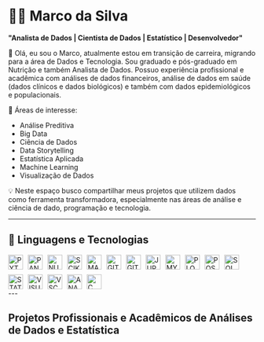 # 👨‍💻 Marco da Silva

**"Analista de Dados | Cientista de Dados | Estatístico | Desenvolvedor"**

👋 Olá, eu sou o Marco, atualmente estou em transição de carreira, migrando para a área de Dados e Tecnologia. Sou graduado e pós-graduado em Nutrição e também Analista de Dados. Possuo experiência profissional e acadêmica com análises de dados financeiros, análise de dados em saúde (dados clínicos e dados biológicos) e também com dados epidemiológicos e populacionais. 

🎯 Áreas de interesse:
- Análise Preditiva
- Big Data
- Ciência de Dados
- Data Storytelling
- Estatística Aplicada
- Machine Learning
- Visualização de Dados 

💡 Neste espaço busco compartilhar meus projetos que utilizem dados como ferramenta transformadora, especialmente nas áreas de análise e ciência de dado, programação e tecnologia.

---
## 🤖 Linguagens e Tecnologias

<div style="display: flex; flex-wrap: wrap; gap: 10px;">
    <img 
        alt="PYTHON"
        title="PYTHON" 
        width="30px" 
        src="https://cdn.jsdelivr.net/gh/devicons/devicon@latest/icons/python/python-original.svg"           
    />
    <img 
        alt="PANDAS"
        title="PANDAS" 
        width="30px" 
        src="https://cdn.jsdelivr.net/gh/devicons/devicon@latest/icons/pandas/pandas-original-wordmark.svg"           
    />
    <img 
        alt="NUMPY"
        title="NUMPY" 
        width="30px" 
        src="https://cdn.jsdelivr.net/gh/devicons/devicon@latest/icons/numpy/numpy-original.svg"           
    />        
    <img 
        alt="SCIKITLEARN"
        title="SCIKITLEARN" 
        width="30px" 
        src="https://cdn.jsdelivr.net/gh/devicons/devicon@latest/icons/scikitlearn/scikitlearn-original.svg"           
    />
    <img 
        alt="MATPLOTLIB"
        title="MATPLOTLIB" 
        width="30px" 
        src="https://cdn.jsdelivr.net/gh/devicons/devicon@latest/icons/matplotlib/matplotlib-original.svg"           
    />
    <img 
        alt="GIT"
        title="GIT" 
        width="30px" 
        src="https://cdn.jsdelivr.net/gh/devicons/devicon@latest/icons/git/git-original-wordmark.svg"           
    /> 
    <img 
        alt="GITHUB"
        title="GITHUB" 
        width="30px" 
        src="https://cdn.jsdelivr.net/gh/devicons/devicon@latest/icons/github/github-original-wordmark.svg"           
    /> 
    <img 
        alt="JUPYTER"
        title="JUPYTER" 
        width="30px" 
        src="https://cdn.jsdelivr.net/gh/devicons/devicon@latest/icons/jupyter/jupyter-original-wordmark.svg"           
    /> 
    <img 
        alt="MYSQL"
        title="MYSQL" 
        width="30px" 
        src="https://cdn.jsdelivr.net/gh/devicons/devicon@latest/icons/mysql/mysql-original.svg"           
    /> 
    <img 
        alt="PLOTLY"
        title="PLOTLY" 
        width="30px" 
        src="https://cdn.jsdelivr.net/gh/devicons/devicon@latest/icons/plotly/plotly-original.svg"           
    />      
    <img 
        alt="POSTGRESQL"
        title="POSTGRESQL" 
        width="30px" 
        src="https://cdn.jsdelivr.net/gh/devicons/devicon@latest/icons/postgresql/postgresql-original.svg"           
    /> 
    <img 
        alt="SQLDEVELOPER"
        title="SQLDEVELOPER" 
        width="30px" 
        src="https://cdn.jsdelivr.net/gh/devicons/devicon@latest/icons/sqldeveloper/sqldeveloper-original.svg"           
    />
    <img 
        alt="STATA"
        title="STATA" 
        width="30px" 
        src="https://cdn.jsdelivr.net/gh/devicons/devicon@latest/icons/stata/stata-original-wordmark.svg"           
    />
    <img 
        alt="VISUALSTUDIO"
        title="VISUALSTUDIO" 
        width="30px" 
        src="https://cdn.jsdelivr.net/gh/devicons/devicon@latest/icons/visualstudio/visualstudio-original.svg"           
    />
    <img 
        alt="VSCODE"
        title="VSCODE" 
        width="30px" 
        src="https://cdn.jsdelivr.net/gh/devicons/devicon@latest/icons/vscode/vscode-original.svg"           
    />
    <img 
        alt="ANACONDA"
        title="ANACONDA" 
        width="30px" 
        src="https://cdn.jsdelivr.net/gh/devicons/devicon@latest/icons/anaconda/anaconda-original.svg"           
    />
    <img 
        alt="C"
        title="C" 
        width="30px" 
        src="https://cdn.jsdelivr.net/gh/devicons/devicon@latest/icons/c/c-original.svg"           
    />
</div>
---

## Projetos Profissionais e Acadêmicos de Análises de Dados e Estatística 
 
       
                    
          
        
          
      
           
          
            
             
     
          
         
          
            
          
